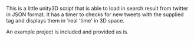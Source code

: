 This is a little unity3D script that is able to load in search result from twitter in JSON format. It has a timer to checks for new tweets with the supplied tag and displays them in 'real 'time' in 3D space.

An example project is included and provided as is.